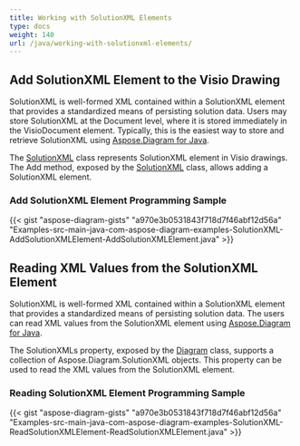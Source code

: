 ```yaml
---
title: Working with SolutionXML Elements
type: docs
weight: 140
url: /java/working-with-solutionxml-elements/
---
```


## **Add SolutionXML Element to the Visio Drawing**
SolutionXML is well-formed XML contained within a SolutionXML element that provides a standardized means of persisting solution data. Users may store SolutionXML at the Document level, where it is stored immediately in the VisioDocument element. Typically, this is the easiest way to store and retrieve SolutionXML using [Aspose.Diagram for Java](https://products.aspose.com/diagram/java/).

The [SolutionXML](https://apireference.aspose.com/diagram/java/com.aspose.diagram/SolutionXML) class represents SolutionXML element in Visio drawings. The Add method, exposed by the [SolutionXML](http://www.aspose.com/api/java/diagram/com.aspose.diagram/classes/SolutionXML) class, allows adding a SolutionXML element.
### **Add SolutionXML Element Programming Sample**
{{< gist "aspose-diagram-gists" "a970e3b0531843f718d7f46abf12d56a" "Examples-src-main-java-com-aspose-diagram-examples-SolutionXML-AddSolutionXMLElement-AddSolutionXMLElement.java" >}}
## **Reading XML Values from the SolutionXML Element**
SolutionXML is well-formed XML contained within a SolutionXML element that provides a standardized means of persisting solution data. The users can read XML values from the SolutionXML element using [Aspose.Diagram for Java](https://products.aspose.com/diagram/java/).

The SolutionXMLs property, exposed by the [Diagram](https://apireference.aspose.com/diagram/java/com.aspose.diagram/Diagram) class, supports a collection of Aspose.Diagram.SolutionXML objects. This property can be used to read the XML values from the SolutionXML element.
### **Reading SolutionXML Element Programming Sample**
{{< gist "aspose-diagram-gists" "a970e3b0531843f718d7f46abf12d56a" "Examples-src-main-java-com-aspose-diagram-examples-SolutionXML-ReadSolutionXMLElement-ReadSolutionXMLElement.java" >}}
